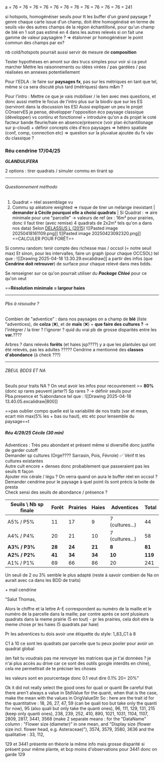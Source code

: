 a = 76 = 76 = 76 = 76 = 76 = 76 = 76 = 76 = 76 = 76 = 76 = 241




si hotspots, homogénéiser seuils pour tt les buffer d'un grand paysage ? genre chaque carte issue d'un champ, doit être homogénéisé en terme de seuils vàv des autres champs de la région échantilloné, pour qu'un champ de blé en 1 soit pas estimé en 4 dans les autres relevés si on fait une gamme de valeur paysagère ? => étalonner pr homogénéiser le point commun des champs par ex?

nb cold/hotspots pourrait aussi servir de mesure de **composition**

Tester hypothèses en amont sur des trucs simples pour voir si ca peut marcher
Mettre les raisonnements ou idées virées / pas gardées / pas réalisées en annexes potentiellement


Pour l'EDLA : le faire sur **paysages fx**, pas sur les métriques en tant que tel, même si ca sera discuté plus tard (métriques) dans m&m ?

Pour l'intro : Mettre ce que je vais mobiliser / le lien avec mes questions, et donc aussi mettre le focus de l'intro plus sur la biodiv que sur les ES (serviront dans la discussion les ES)
Aussi expliquer un peu le projet COnservES je pense, développer l'opposition éco paysage classique (développer) vs continu et fonctionnel + introduire qu'on a ds projet le coté facteur bande fleurie/haie en absence/présence (voir plan échantillonage sur p-cloud) + définir concepts clés d'éco paysages => hétéro spatiale (conf, comp, connection etc) => question sur la pluvalue ajoutée du fx vàv du classique ?




### Réu cendrine 17/04/25

***GLANDULIFERA***


2 options : tirer quadrats / simuler commu en tirant sp

___
###### Questionnement méthodo 

1) Quadrat = réel assemblage vu
2) Commu sp aléatoire weighted => risque de tirer un mélange inexistant | **demander à Cécile pourquoi elle a choisi quadrats** |
Si Quadrat : => aire minimale pour une "parcelle" → valeurs de ref (ex : 16m² pour prairies, donc il faut tirer (avec remise) 4 quadrats de 2x2m² tels qu'on a dans nos data)
Selon [DELASSUS L (2015)](https://www.cbnbrest.fr/pmb_pdf/CBNB_2015_Delassus_60091.pdf)
![[Pasted image 20250418161109.png]]
![[Pasted image 20250423092320.png]]
==CALCULER POUR FORÊT==




Si commu random: tenir compte des richesse max / occsol (= notre seuil max)
Et sinon, pour les intervalles, faire un graph (pour chaque OCCSOL) tel que : 
![[Drawing 2025-04-18 13.30.29.excalidraw]] a partir des infos (que **Cendrine doit retrouver**) de surface pour chaque relevé dans mes bdds.


Se renseigner sur ce qu'on pourrait utiliser du ***Package Chloé*** pour ce qu'on veut

==**Résolution minimale = largeur haies**

______
###### Pbs à résoudre ?

Combien de "adventice" : dans nos paysages on a champ de **blé** (liste "adventices), de **colza** (❌), et de **maïs** (❌)
\+ **que faire des cultures ?** → l'intégrer / la tirer ? l'ignorer ? quid du vrai pb de grosse disparités entre les **var.**????

Arbres ? dans relevés **forêts** (et haies jsp????) y a que les plantules qui ont été relevés, pas les adultes ?????
Cendrine a mentionné des **classes d'abondance** (à check ???)

____
###### ZBEUL BDDS ET NA

Seuils pour traits NA ?
On veut avoir les infos pour recouvrement >= **80%** (donc sp rares peuvent jarter?)
Sp rares ? → définir seuils pour Pba.presence et %abondance tel que :
![[Drawing 2025-04-18 13.40.05.excalidraw|800]]


==pas oublier compo
quelle est la variabilité de nos traits (var et mean, ecart min max(5% les + bas ou haut), etc etc pour lensemble du paysage==t

##### Réu 4/29/25 Cécile (30 min)

Adventices : Très  peu abondant et présent même si diversifié donc justifie de garder cutoff	
Demander sp	cultures (Orge???? Sarrasin, Pois, Févrole) ✅
Vérif tt les cultures existantes	
Autre cult encore + denses donc probablement que passeraient pas les seuils tt façon	
Ajouter mix cérale / légu ?	
On verra quand on aura le buffer réel en occsol ?
Demander cendrine pour le paysage à quel point ils sont précis la boite de presta	
Check sensi des seuils de abondance / présence ?


| Seuils \ Nb sp finale | Forêt  | Prairies | Haies  | Adventices      | Total      |
| --------------------- | ------ | -------- | ------ | --------------- | ---------- |
| A5% / P5%             | 11     | 17       | 9      | 7 (cultures...) | 44         |
| A4% / P4%             | 20     | 21       | 10     | 7 (cultures...) | 58         |
| **A3% / P3%**         | **28** | **24**   | **21** | **8**           | **81<br>** |
| **A2% / P2%**         | **41** | **34**   | **34** | **10**          | **119**    |
| A1% / P1%             | 69     | 66       | 86     | 20              | 241        |
Un seuil de 2 ou 3% semble le plus adapté (reste à savoir combien de Na on aurait avec ca dans les BDD de traits)

\+ mail cendrine
	
"Salut Thomas,

Alors le chiffre et la lettre A-E correspondent au numéro de la maille et le numéro de la parcelle dans la maille; par contre après ce sont plusieurs quadrats dans la meme prairie (5 en tout) - pr les prairies, cela doit etre la meme chose pr les haies (5 quadrats par haie) 

Pr les adventices tu dois avoir une étiquette du style: 1_83_C1 à 8 

C1 à 10 ce sont les quadrats par parcelle que tu peux pooler pour avoir un quadrat global

(en fait tu voudrais pas me renvoyer les matrices que je t'ai données ? je n'ai plus accès au drive car ce sont des outils google interdits en chine), cela me permettrait de te préciser les choses

les valeurs sont en pourcentage donc 0.1 veut dire 0.1% 20= 20%"





Ok it did not really select the good ones for quali or quanti
Be careful that there aren't always a value in StdValue for the quanti, when that is the case, make the mean with the values in OrigValueStr
So : here are the trait id for the quantitative : 18, 26, 27, 47, 59 (can be quali too but take only the quanti for now), 95 (also quali but only take the quanti ones), 96, 111, 129, 131, 215 (keep only quanti ones), 238, 239, 252, 410, 890, 1021, 1031, 1104, 1107, 2809, 2817, 3441, 3568 (make 2 separate means : for the "DataName" column : "Flower size (diameter)" in one mean, and "Display size (flower size incl. flower head, e.g. Asteraceae)"), 3574, 3579, 3580, 3636
and the qualitative : 33, 112,



129 et 3441 présente en théorie la même info mais grosse disparité si présent pour même plante, et bcp moins d'observations pour 3441 donc on garde 129 